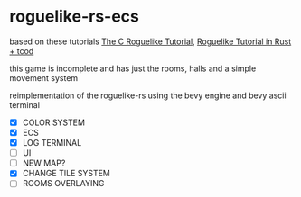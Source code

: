 # roguelike-rs-ecs
based on these tutorials
[The C Roguelike Tutorial](https://dev.to/ignaoya/), [Roguelike Tutorial in Rust + tcod](https://tomassedovic.github.io/roguelike-tutorial/)

this game is incomplete and has just the rooms, halls and a simple movement system

reimplementation of the roguelike-rs using the bevy engine and bevy ascii terminal

- [x] COLOR SYSTEM
- [x] ECS
- [x] LOG TERMINAL
- [ ] UI
- [ ] NEW MAP?
- [x] CHANGE TILE SYSTEM
- [ ] ROOMS OVERLAYING 

